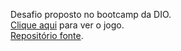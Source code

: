 Desafio proposto no bootcamp da DIO.</br>
[Clique aqui](https://marianabrgn.github.io/aprendizagem/snakeGame/) para ver o jogo.</br>
[Repositório fonte](https://github.com/SpruceGabriela/snake-the-game).
